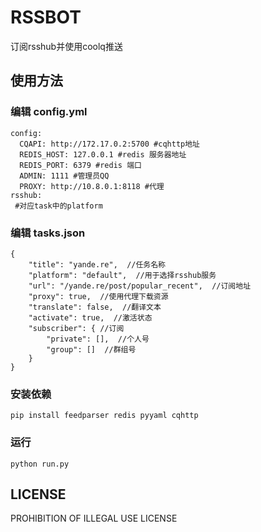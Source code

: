 # RSSBOT
订阅rsshub并使用coolq推送

## 使用方法
### 编辑 config.yml
```
config:
  CQAPI: http://172.17.0.2:5700 #cqhttp地址
  REDIS_HOST: 127.0.0.1 #redis 服务器地址
  REDIS_PORT: 6379 #redis 端口
  ADMIN: 1111 #管理员QQ
  PROXY: http://10.8.0.1:8118 #代理
rsshub:
 #对应task中的platform
```
### 编辑 tasks.json
```
{
    "title": "yande.re",  //任务名称
    "platform": "default",  //用于选择rsshub服务
    "url": "/yande.re/post/popular_recent",  //订阅地址
    "proxy": true,  //使用代理下载资源
    "translate": false,  //翻译文本
    "activate": true,  //激活状态
    "subscriber": { //订阅
        "private": [],  //个人号
        "group": []  //群组号
    }
}
```
### 安装依赖
```
pip install feedparser redis pyyaml cqhttp
```
### 运行
```
python run.py
```

## LICENSE
PROHIBITION OF ILLEGAL USE LICENSE